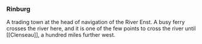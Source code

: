 ### Rinburg

A trading town at the head of navigation of the River Enst. A busy ferry crosses the river here, and it is one of the few points to cross the river until [[Clenseau]], a hundred miles further west.